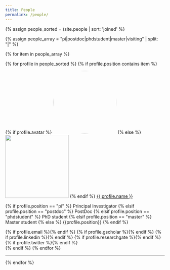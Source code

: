 ```yaml
---
title: People
permalink: /people/
---
```


{% assign people_sorted = (site.people | sort: 'joined' %}
<!--{% assign people_array = "pi|gradstudent|alumni" | split: "|" %}-->

{% assign people_array = "pi|postdoc|phdstudent|master|visiting" | split: "|" %}

{% for item in people_array %}

<div class="content list people">
  {% for profile in people_sorted %}
    {% if profile.position contains item %}
    <div class="list-item-people">
      <p class="list-post-title">
        {% if profile.avatar %}
        <a href="{{ site.baseurl }}{{ profile.url }}"><img   style="border-radius: 50%; width: 200px" src="{{site.baseurl}}/images/people/{{profile.avatar}}"></a>
        {% else %}
        <a href="{{ site.baseurl }}{{ profile.url }}"><img width="200" src="https://www.speakingtigerbooks.com/wp-content/uploads/2018/07/no-avatar.jpg"></a>
        {% endif %}
        <a class="name" href="{{ site.baseurl }}{{ profile.url }}">{{ profile.name }}</a>
      </p>
      <p>
        {% if profile.position == "pi" %}
          Principal Investigator
        {% elsif profile.position == "postdoc" %}
            PostDoc
        {% elsif profile.position == "phdstudent" %}
            PhD student
        {% elsif profile.position == "master" %}
            Master student
        {% else %}
          {{profile.position}}
        {% endif %}
      </p>
      {% if profile.email %}<a class="fa fa-envelope-o" href="mailto:{{profile.email}}"></a>{% endif %}
      {% if profile.gscholar %}<a class="fa fa-bar-chart" href="{{profile.gscholar}}"></a>{% endif %}
      {% if profile.linkedin %}<a class="fa fa-linkedin" href="{{profile.linkedin}}"></a>{% endif %}
      {% if profile.researchgate %}<a class="fa fa-researchgate" href="{{profile.researchgate}}"></a>{% endif %}
      {% if profile.twitter %}<a class="fa fa-twitter" href="{{profile.twitter}}"></a>{% endif %}
    </div>    
    {% endif %}
  {% endfor %}
</div>
<hr>
{% endfor %}

